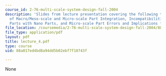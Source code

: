 ```yaml
---
course_id: 2-76-multi-scale-system-design-fall-2004
description: 'Slides from lecture presentation covering the following topics: Principles
  of Macro/Meso-scale and Micro-scale Part Integration, Incompatibilities of Micro
  Parts with Nano Parts, and Micro-scale Part Errors and Implications for Integration'
file_location: /coursemedia/2-76-multi-scale-system-design-fall-2004/88a017ed4bd8a94dd5b02ebf7f10743f_lecture_4.pdf
file_type: application/pdf
layout: pdf
title: lecture_4.pdf
type: course
uid: 88a017ed4bd8a94dd5b02ebf7f10743f

---
```

None